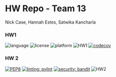 # HW Repo - Team 13

Nick Case, Hannah Estes, Satwika Kancharla

### HW1
![language](https://img.shields.io/badge/Language-Python-blue)
![license](https://img.shields.io/badge/License-MIT-green)
![platform](https://img.shields.io/badge/Platform-Linux-purple)
![HW1](https://github.com/SE-Fall-2024/HW/actions/workflows/hw1.yml/badge.svg)
[![codecov](https://codecov.io/gh/SE-Fall-2024/HW/graph/badge.svg?token=MGDF8WAVSP)](https://codecov.io/gh/SE-Fall-2024/HW)

### HW 2
[![PEP8](https://img.shields.io/badge/code%20style-pep8-orange.svg)](https://raw.githubusercontent.com/SE-Fall-2024/HW/main/hw2/post_traces/hw2_autopep8.txt)
[![linting: pylint](https://img.shields.io/badge/linting-pylint-yellowgreen)](https://raw.githubusercontent.com/SE-Fall-2024/HW/main/hw2/post_traces/hw2_pylint.txt)
[![security: bandit](https://img.shields.io/badge/security-bandit-yellow.svg)](https://raw.githubusercontent.com/SE-Fall-2024/HW/main/hw2/post_traces/hw2_bandit.txt)
![HW2](https://github.com/SE-Fall-2024/HW/actions/workflows/hw2.yml/badge.svg)

